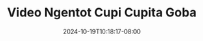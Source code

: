 --- 
title: "Video Ngentot Cupi Cupita Goba"
description: "download bokep Video Ngentot Cupi Cupita Goba  tele full vidio terbaru"
date: 2024-10-19T10:18:17-08:00
file_code: "6vsntsjkv8fv"
draft: false
cover: "ivj895ypmkhh92pr.jpg"
tags: ["Video", "Ngentot", "Cupi", "Cupita", "Goba", "bokep-indo", "bokep-viral", "bokep-ig"]
length: 140
fld_id: "1483161"
foldername: "Artis ternama id telegram"
categories: ["Artis ternama id telegram"]
views: 0
---
